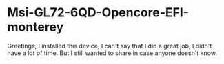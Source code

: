 # Msi-GL72-6QD-Opencore-EFI-monterey
Greetings, I installed this device, I can't say that I did a great job, I didn't have a lot of time. But I still wanted to share in case anyone doesn't know.
